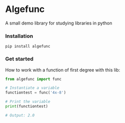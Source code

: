 # Algefunc
A small demo library for studying libraries in python

### Installation
```
pip install algefunc
```

### Get started
How to work with a function of first degree with this lib:

```Python
from algefunc import func

# Instantiate a variable
functiontest = func('4x-8')

# Print the variable
print(functiontest)

# Output: 2.0
```